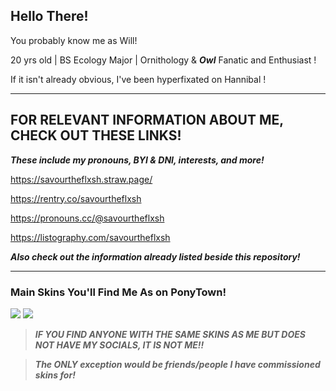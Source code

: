 ## **Hello There!**
You probably know me as Will!

20 yrs old | BS Ecology Major | Ornithology & ***Owl*** Fanatic and Enthusiast !

If it isn't already obvious, I've been hyperfixated on Hannibal !

---

## **FOR RELEVANT INFORMATION ABOUT ME, CHECK OUT THESE LINKS!**

***These include my pronouns, BYI & DNI, interests, and more!***

https://savourtheflxsh.straw.page/

https://rentry.co/savourtheflxsh

https://pronouns.cc/@savourtheflxsh

https://listography.com/savourtheflxsh

***Also check out the information already listed beside this repository!***

---

### Main Skins You'll Find Me As on PonyTown!

![](https://file.garden/ZwRGoqDy7VYhtCK8/saved%20media/pony-town-%F0%9F%A9%B8%20-%20%E1%B4%80%CA%9F%CA%9F%20%E1%B4%8F%EA%9C%B0%20%E1%B4%9B%CA%9C%C9%AA%EA%9C%B1%20%C9%AA%EA%9C%B1%20%E1%B4%8D%CA%8F%20%E1%B4%85%E1%B4%87%EA%9C%B1%C9%AA%C9%A2%C9%B4--trot-blinking-name-padded-toy204-4x.gif) ![](https://file.garden/ZwRGoqDy7VYhtCK8/saved%20media/pony-town-%F0%9F%A9%B8%20-%20%C9%AA%E1%B4%9B'%EA%9C%B1%20%CA%99%E1%B4%87%E1%B4%80%E1%B4%9C%E1%B4%9B%C9%AA%EA%9C%B0%E1%B4%9C%CA%9F----trot-blinking-name-padded-4x.gif)

> ***IF YOU FIND ANYONE WITH THE SAME SKINS AS ME BUT DOES NOT HAVE MY SOCIALS, IT IS NOT ME!!***

> ***The ONLY exception would be friends/people I have commissioned skins for!***
